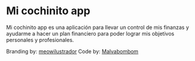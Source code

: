 # Mi cochinito app

Mi cochinito app es una aplicación para llevar un control de mis finanzas y ayudarme a hacer un plan financiero para poder lograr mis objetivos personales y profesionales.

Branding by: [meowilustrador](https://www.instagram.com/meowilustrador/)
Code by: [Malvabombom](https://github.com/malvabombom)
